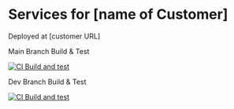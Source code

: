# Services for [name of Customer]

Deployed at [customer URL]

Main Branch Build & Test

[![CI Build and test](https://github.com/parloa/cs-parloa-template/actions/workflows/test_lint.yaml/badge.svg?branch=main&event=push)](https://github.com/parloa/cs-parloa-template/actions/workflows/test_lint.yaml)

Dev Branch Build & Test

[![CI Build and test](https://github.com/parloa/cs-parloa-template/actions/workflows/test_lint.yaml/badge.svg?branch=dev&event=push)](https://github.com/parloa/cs-parloa-template/actions/workflows/test_lint.yaml)
